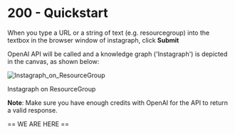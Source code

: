 # 200 - Quickstart

When you type a URL or a string of text (e.g. resourcegroup) into the textbox in the browser window of instagraph, click **Submit**

OpenAI API will be called and a knowledge graph ('Instagraph') is depicted in the canvas, as shown below:

![Instagraph_on_ResourceGroup](https://github.com/vanHeemstraSystems/knowledge-management/assets/1499433/95ba9ebd-8f00-49ac-8db8-c48525aa0c02)

Instagraph on ResourceGroup

**Note**: Make sure you have enough credits with OpenAI for the API to return a valid response. 

== WE ARE HERE ==
